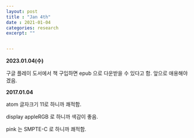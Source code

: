 ```yaml
---
layout: post
title : "Jan 4th"
date : 2021-01-04
categories: research
excerpt: ""


---
```


**2023.01.04(수)**


구글 플레이 도서에서 책 구입하면 epub 으로 다운받을 수 있다고 함. 앞으로 애용해야겠음. 






**2017.01.04**  

atom 글자크기 11로 하니까 쾌적함.

display appleRGB 로 하니까 색감이 좋음.

pink 는 SMPTE-C 로 하니까 쾌적함.

